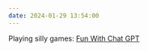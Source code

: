 ```yaml
---
date: 2024-01-29 13:54:00
---
```


Playing silly games: [Fun With Chat GPT](https://ninazumel.com/2024/01/29/fun-with-chatgpt.html)
